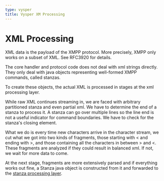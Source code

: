 ```yaml
---
type: vysper
title: Vysper XM Processing
---
```


# XML Processing

XML data is the payload of the XMPP protocol. More precisely, XMPP only works on a subset of XML. See RFC3920 for details.

The core handler and protocol code does not deal with xml strings directly. They only deal with java objects representing well-formed XMPP commands, called stanzas.

To create these objects, the actual XML is processed in stages at the xml processing layer.

While raw XML continues streaming in, we are faced with arbitrary partitioned stanza and even partial xml. We have to determine the end of a stanza to process it.
A stanza can go over multiple lines so the line end is not a useful indicator for command boundaries. We have to check for the stanza's closing element.

What we do is every time new characters arrive in the character stream, we cut what we got into two kinds of fragments, those starting with < and ending with >, and those containing all the characters in between > and <. These fragments are analyzed if they could result in balanced xml. If not, we wait for more data to come.

At the next stage, fragments are more extensively parsed and if everything works out fine, a Stanza java object is constructed from it and forwarded to the [stanza processing layer](stanza_processing_layer.html).
